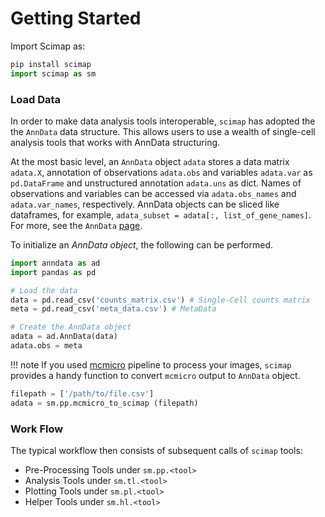 # Getting Started

Import Scimap as:

```python
pip install scimap
import scimap as sm
```

### Load Data

In order to make data analysis tools interoperable, `scimap` has adopted the the `AnnData` data structure. This allows users to use a wealth of single-cell analysis tools that works with AnnData structuring.

At the most basic level, an `AnnData` object `adata` stores a data matrix `adata.X`, annotation of observations `adata.obs` and variables `adata.var` as `pd.DataFrame` and unstructured annotation `adata.uns` as dict. Names of observations and variables can be accessed via `adata.obs_names` and `adata.var_names`, respectively. AnnData objects can be sliced like dataframes, for example, `adata_subset = adata[:, list_of_gene_names]`. For more, see the `AnnData` [page](https://anndata.readthedocs.io/en/stable/anndata.AnnData.html#anndata.AnnData).

To initialize an *AnnData object*, the following can be performed.

```python
import anndata as ad
import pandas as pd

# Load the data
data = pd.read_csv('counts_matrix.csv') # Single-Cell counts matrix
meta = pd.read_csv('meta_data.csv') # MetaData

# Create the AnnData object
adata = ad.AnnData(data)
adata.obs = meta
```

!!! note
    If you used [mcmicro](https://github.com/labsyspharm/mcmicro-nf) pipeline to process your images, `scimap` provides a handy function to convert `mcmicro` output to `AnnData` object.


``` python
filepath = ['/path/to/file.csv']
adata = sm.pp.mcmicro_to_scimap (filepath)

```

### Work Flow

The typical workflow then consists of subsequent calls of `scimap` tools:

- Pre-Processing Tools under `sm.pp.<tool>`
- Analysis Tools under `sm.tl.<tool>`
- Plotting Tools under `sm.pl.<tool>`
- Helper Tools under `sm.hl.<tool>`
